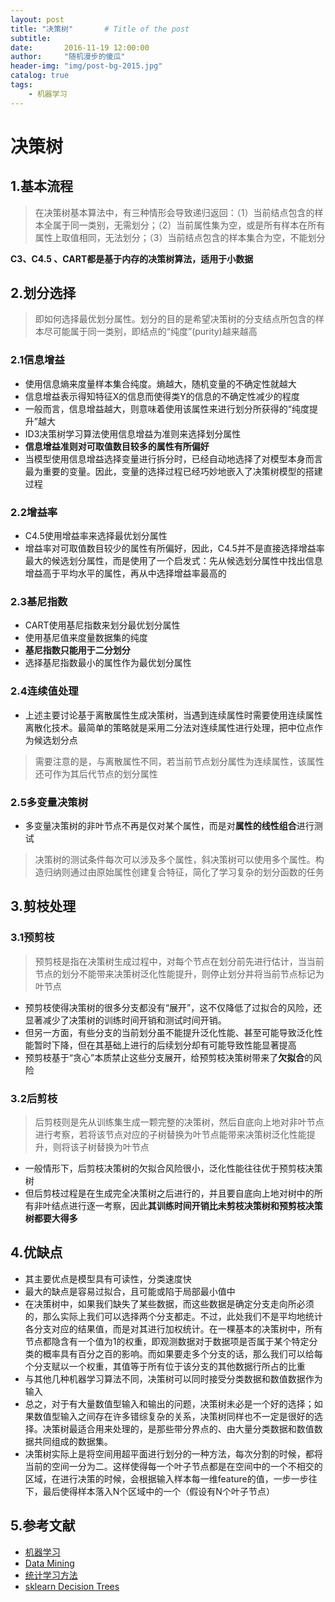 ```yaml
---
layout: post
title: "决策树"       # Title of the post
subtitle:  
date:       2016-11-19 12:00:00
author:     "随机漫步的傻瓜"
header-img: "img/post-bg-2015.jpg"
catalog: true
tags:
    - 机器学习
---
```


# 决策树

## 1.基本流程
>在决策树基本算法中，有三种情形会导致递归返回：（1）当前结点包含的样本全属于同一类别，无需划分；（2）当前属性集为空，或是所有样本在所有属性上取值相同，无法划分；（3）当前结点包含的样本集合为空，不能划分

**C3、C4.5 、CART都是基于内存的决策树算法，适用于小数据**

## 2.划分选择
>即如何选择最优划分属性。划分的目的是希望决策树的分支结点所包含的样本尽可能属于同一类别，即结点的“纯度”(purity)越来越高

### 2.1信息增益
 - 使用信息熵来度量样本集合纯度。熵越大，随机变量的不确定性就越大
 - 信息增益表示得知特征X的信息而使得类Y的信息的不确定性减少的程度
 - 一般而言，信息增益越大，则意味着使用该属性来进行划分所获得的“纯度提升”越大
 - ID3决策树学习算法使用信息增益为准则来选择划分属性
 - **信息增益准则对可取值数目较多的属性有所偏好**
 - 当模型使用信息增益选择变量进行拆分时，已经自动地选择了对模型本身而言最为重要的变量。因此，变量的选择过程已经巧妙地嵌入了决策树模型的搭建过程

### 2.2增益率
- C4.5使用增益率来选择最优划分属性
- 增益率对可取值数目较少的属性有所偏好，因此，C4.5并不是直接选择增益率最大的候选划分属性，而是使用了一个启发式：先从候选划分属性中找出信息增益高于平均水平的属性，再从中选择增益率最高的

### 2.3基尼指数
- CART使用基尼指数来划分最优划分属性
- 使用基尼值来度量数据集的纯度
- **基尼指数只能用于二分划分**
- 选择基尼指数最小的属性作为最优划分属性

### 2.4连续值处理
- 上述主要讨论基于离散属性生成决策树，当遇到连续属性时需要使用连续属性离散化技术。最简单的策略就是采用二分法对连续属性进行处理，把中位点作为候选划分点
>需要注意的是，与离散属性不同，若当前节点划分属性为连续属性，该属性还可作为其后代节点的划分属性

### 2.5多变量决策树
- 多变量决策树的非叶节点不再是仅对某个属性，而是对**属性的线性组合**进行测试
>决策树的测试条件每次可以涉及多个属性，斜决策树可以使用多个属性。构造归纳则通过由原始属性创建复合特征，简化了学习复杂的划分函数的任务

## 3.剪枝处理

### 3.1预剪枝
>预剪枝是指在决策树生成过程中，对每个节点在划分前先进行估计，当当前节点的划分不能带来决策树泛化性能提升，则停止划分并将当前节点标记为叶节点

- 预剪枝使得决策树的很多分支都没有“展开”，这不仅降低了过拟合的风险，还显著减少了决策树的训练时间开销和测试时间开销。
- 但另一方面，有些分支的当前划分虽不能提升泛化性能、甚至可能导致泛化性能暂时下降，但在其基础上进行的后续划分却有可能导致性能显著提高
- 预剪枝基于“贪心”本质禁止这些分支展开，给预剪枝决策树带来了**欠拟合**的风险

### 3.2后剪枝
>后剪枝则是先从训练集生成一颗完整的决策树，然后自底向上地对非叶节点进行考察，若将该节点对应的子树替换为叶节点能带来决策树泛化性能提升，则将该子树替换为叶节点

- 一般情形下，后剪枝决策树的欠拟合风险很小，泛化性能往往优于预剪枝决策树
- 但后剪枝过程是在生成完全决策树之后进行的，并且要自底向上地对树中的所有非叶结点进行逐一考察，因此**其训练时间开销比未剪枝决策树和预剪枝决策树都要大得多**

## 4.优缺点
- 其主要优点是模型具有可读性，分类速度快
- 最大的缺点是容易过拟合，且可能或陷于局部最小值中
- 在决策树中，如果我们缺失了某些数据，而这些数据是确定分支走向所必须的，那么实际上我们可以选择两个分支都走。不过，此处我们不是平均地统计各分支对应的结果值，而是对其进行加权统计。在一棵基本的决策树中，所有节点都隐含有一个值为1的权重，即观测数据对于数据项是否属于某个特定分类的概率具有百分之百的影响。而如果要走多个分支的话，那么我们可以给每个分支赋以一个权重，其值等于所有位于该分支的其他数据行所占的比重
- 与其他几种机器学习算法不同，决策树可以同时接受分类数据和数值数据作为输入
- 总之，对于有大量数值型输入和输出的问题，决策树未必是一个好的选择；如果数值型输入之间存在许多错综复杂的关系，决策树同样也不一定是很好的选择。决策树最适合用来处理的，是那些带分界点的、由大量分类数据和数值数据共同组成的数据集。
- 决策树实际上是将空间用超平面进行划分的一种方法，每次分割的时候，都将当前的空间一分为二。这样使得每一个叶子节点都是在空间中的一个不相交的区域，在进行决策的时候，会根据输入样本每一维feature的值，一步一步往下，最后使得样本落入N个区域中的一个（假设有N个叶子节点）


## 5.参考文献
- [机器学习](https://book.douban.com/subject/26708119/)
- [Data Mining](https://book.douban.com/subject/6533777/)
- [统计学习方法](https://book.douban.com/subject/10590856/)
- [sklearn Decision Trees](http://scikit-learn.org/stable/modules/tree.html)
